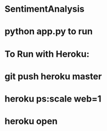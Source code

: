 # SentimentAnalysis
#
# python app.py to run
#
# To Run with Heroku:
# git push heroku master
#
# heroku ps:scale web=1
#
# heroku open
